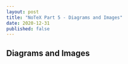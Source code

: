 ```yaml
---
layout: post
title: "NoTeX Part 5 - Diagrams and Images"
date: 2020-12-31
published: false
---
```


## Diagrams and Images



